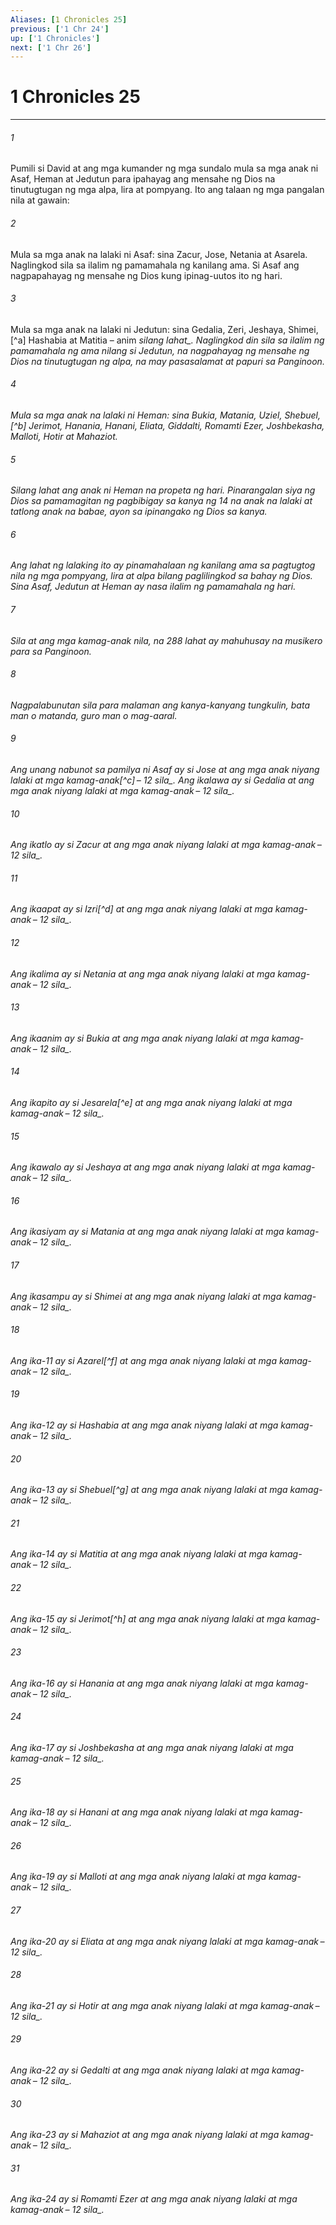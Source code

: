 ```yaml
---
Aliases: [1 Chronicles 25]
previous: ['1 Chr 24']
up: ['1 Chronicles']
next: ['1 Chr 26']
---
```

# 1 Chronicles 25

***






















###### 1 










Pumili si David at ang mga kumander ng mga sundalo mula sa mga anak ni Asaf, Heman at Jedutun para ipahayag ang mensahe ng Dios na tinutugtugan ng mga alpa, lira at pompyang. Ito ang talaan ng mga pangalan nila at gawain: 





















###### 2 










Mula sa mga anak na lalaki ni Asaf: sina Zacur, Jose, Netania at Asarela. Naglingkod sila sa ilalim ng pamamahala ng kanilang ama. Si Asaf ang nagpapahayag ng mensahe ng Dios kung ipinag-uutos ito ng hari. 





















###### 3 










Mula sa mga anak na lalaki ni Jedutun: sina Gedalia, Zeri, Jeshaya, Shimei,[^a] Hashabia at Matitia – anim <i class="trans-change">silang lahat_. Naglingkod din sila sa ilalim ng pamamahala ng ama nilang si Jedutun, na nagpahayag ng mensahe ng Dios na tinutugtugan ng alpa, na may pasasalamat at papuri sa Panginoon. 





















###### 4 










Mula sa mga anak na lalaki ni Heman: sina Bukia, Matania, Uziel, Shebuel,[^b] Jerimot, Hanania, Hanani, Eliata, Giddalti, Romamti Ezer, Joshbekasha, Malloti, Hotir at Mahaziot. 





















###### 5 










Silang lahat ang anak ni Heman na propeta ng hari. Pinarangalan siya ng Dios sa pamamagitan ng pagbibigay sa kanya ng 14 na anak na lalaki at tatlong anak na babae, ayon sa ipinangako ng Dios sa kanya. 





















###### 6 










Ang lahat ng lalaking ito ay pinamahalaan ng kanilang ama sa pagtugtog nila ng mga pompyang, lira at alpa bilang paglilingkod sa bahay ng Dios. Sina Asaf, Jedutun at Heman ay nasa ilalim ng pamamahala ng hari. 





















###### 7 










Sila at ang mga kamag-anak nila, na 288 lahat ay mahuhusay na musikero para sa Panginoon. 





















###### 8 










Nagpalabunutan sila para malaman ang kanya-kanyang tungkulin, bata man o matanda, guro man o mag-aaral. 





















###### 9 










Ang unang nabunot sa pamilya ni Asaf ay si Jose at ang mga anak niyang lalaki at mga kamag-anak[^c] – 12 <i class="trans-change">sila_. Ang ikalawa ay si Gedalia at ang mga anak niyang lalaki at mga kamag-anak – 12 <i class="trans-change">sila_. 





















###### 10 










Ang ikatlo ay si Zacur at ang mga anak niyang lalaki at mga kamag-anak – 12 <i class="trans-change">sila_. 





















###### 11 










Ang ikaapat ay si Izri[^d] at ang mga anak niyang lalaki at mga kamag-anak – 12 <i class="trans-change">sila_. 





















###### 12 










Ang ikalima ay si Netania at ang mga anak niyang lalaki at mga kamag-anak – 12 <i class="trans-change">sila_. 





















###### 13 










Ang ikaanim ay si Bukia at ang mga anak niyang lalaki at mga kamag-anak – 12 <i class="trans-change">sila_. 





















###### 14 










Ang ikapito ay si Jesarela[^e] at ang mga anak niyang lalaki at mga kamag-anak – 12 <i class="trans-change">sila_. 





















###### 15 










Ang ikawalo ay si Jeshaya at ang mga anak niyang lalaki at mga kamag-anak – 12 <i class="trans-change">sila_. 





















###### 16 










Ang ikasiyam ay si Matania at ang mga anak niyang lalaki at mga kamag-anak – 12 <i class="trans-change">sila_. 





















###### 17 










Ang ikasampu ay si Shimei at ang mga anak niyang lalaki at mga kamag-anak – 12 <i class="trans-change">sila_. 





















###### 18 










Ang ika-11 ay si Azarel[^f] at ang mga anak niyang lalaki at mga kamag-anak – 12 <i class="trans-change">sila_. 





















###### 19 










Ang ika-12 ay si Hashabia at ang mga anak niyang lalaki at mga kamag-anak – 12 <i class="trans-change">sila_. 





















###### 20 










Ang ika-13 ay si Shebuel[^g] at ang mga anak niyang lalaki at mga kamag-anak – 12 <i class="trans-change">sila_. 





















###### 21 










Ang ika-14 ay si Matitia at ang mga anak niyang lalaki at mga kamag-anak – 12 <i class="trans-change">sila_. 





















###### 22 










Ang ika-15 ay si Jerimot[^h] at ang mga anak niyang lalaki at mga kamag-anak – 12 <i class="trans-change">sila_. 





















###### 23 










Ang ika-16 ay si Hanania at ang mga anak niyang lalaki at mga kamag-anak – 12 <i class="trans-change">sila_. 





















###### 24 










Ang ika-17 ay si Joshbekasha at ang mga anak niyang lalaki at mga kamag-anak – 12 <i class="trans-change">sila_. 





















###### 25 










Ang ika-18 ay si Hanani at ang mga anak niyang lalaki at mga kamag-anak – 12 <i class="trans-change">sila_. 





















###### 26 










Ang ika-19 ay si Malloti at ang mga anak niyang lalaki at mga kamag-anak – 12 <i class="trans-change">sila_. 





















###### 27 










Ang ika-20 ay si Eliata at ang mga anak niyang lalaki at mga kamag-anak – 12 <i class="trans-change">sila_. 





















###### 28 










Ang ika-21 ay si Hotir at ang mga anak niyang lalaki at mga kamag-anak – 12 <i class="trans-change">sila_. 





















###### 29 










Ang ika-22 ay si Gedalti at ang mga anak niyang lalaki at mga kamag-anak – 12 <i class="trans-change">sila_. 





















###### 30 










Ang ika-23 ay si Mahaziot at ang mga anak niyang lalaki at mga kamag-anak – 12 <i class="trans-change">sila_. 





















###### 31 










Ang ika-24 ay si Romamti Ezer at ang mga anak niyang lalaki at mga kamag-anak – 12 <i class="trans-change">sila_.
